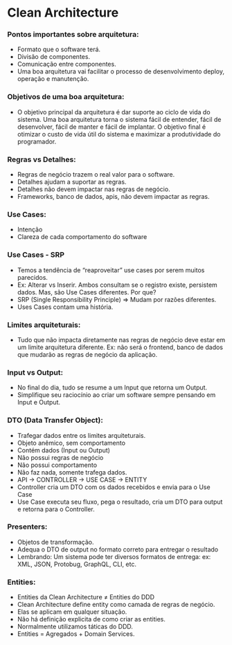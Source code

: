 # Clean Architecture

### Pontos importantes sobre arquitetura:

- Formato que o software terá.
- Divisão de componentes.
- Comunicação entre componentes.
- Uma boa arquitetura vai facilitar o processo de desenvolvimento deploy, operação e manutenção.

### Objetivos de uma boa arquitetura:

- O objetivo principal da arquitetura é dar suporte ao ciclo de vida do sistema. Uma boa arquitetura torna o sistema fácil de entender, fácil de desenvolver, fácil de manter e fácil de implantar. O objetivo final é otimizar o custo de vida útil do sistema e maximizar a produtividade do programador.

### Regras vs Detalhes:

- Regras de negócio trazem o real valor para o software.
- Detalhes ajudam a suportar as regras.
- Detalhes não devem impactar nas regras de negócio.
- Frameworks, banco de dados, apis, não devem impactar as regras.

### Use Cases:

- Intenção
- Clareza de cada comportamento do software

### Use Cases - SRP

- Temos a tendência de “reaproveitar” use cases por serem muitos parecidos.
- Ex: Alterar vs Inserir. Ambos consultam se o registro existe, persistem dados. Mas, são Use Cases diferentes. Por que?
- SRP (Single Responsibility Principle) ⇒ Mudam por razões diferentes.
- Uses Cases contam uma história.

### Limites arquiteturais:

- Tudo que não impacta diretamente nas regras de negócio deve estar em um limite arquitetura diferente. Ex: não será o frontend, banco de dados que mudarão as regras de negócio da aplicação.

### Input vs Output:

- No final do dia, tudo se resume a um Input que retorna um Output.
- Simplifique seu raciocínio ao criar um software sempre pensando em Input e Output.

### DTO (Data Transfer Object):

- Trafegar dados entre os limites arquiteturais.
- Objeto anêmico, sem comportamento
- Contém dados (Input ou Output)
- Não possui regras de negócio
- Não possui comportamento
- Não faz nada, somente trafega dados.
- API → CONTROLLER → USE CASE → ENTITY
- Controller cria um DTO com os dados recebidos e envia para o Use Case
- Use Case executa seu fluxo, pega o resultado, cria um DTO para output e retorna para o Controller.

### Presenters:

- Objetos de transformação.
- Adequa o DTO de output no formato correto para entregar o resultado
- Lembrando: Um sistema pode ter diversos formatos de entrega: ex: XML, JSON, Protobug, GraphQL, CLI, etc.

### Entities:

- Entities da Clean Architecture ≠ Entities do DDD
- Clean Architecture define entity como camada de regras de negócio.
- Elas se aplicam em qualquer situação.
- Não há definição explicita de como criar as entities.
- Normalmente utilizamos táticas do DDD.
- Entities = Agregados + Domain Services.
